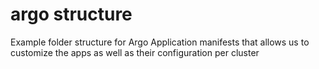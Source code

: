 # argo structure

Example folder structure for Argo Application manifests that allows us to customize the apps as well as their configuration per cluster
